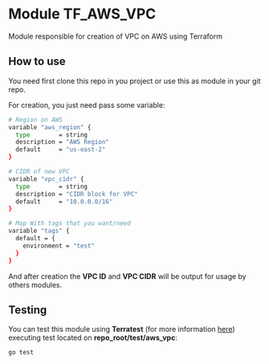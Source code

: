 # Module TF_AWS_VPC

Module responsible for creation of VPC on AWS using Terraform

## How to use

You need first clone this repo in you project or use this as module in your git repo.

For creation, you just need pass some variable:

```bash
# Region on AWS
variable "aws_region" {
  type        = string
  description = "AWS Region"
  default     = "us-east-2"
}

# CIDR of new VPC
variable "vpc_cidr" {
  type        = string
  description = "CIDR block for VPC"
  default     = "10.0.0.0/16"
}

# Map With tags that you want/need
variable "tags" {
  default = {
    environment = "test"
  }
}
```

And after creation the __VPC ID__ and __VPC CIDR__ will be output for usage by others modules.

## Testing
You can test this module using __Terratest__ (for more information [here](https://terratest.gruntwork.io/)) executing test located on __repo_root/test/aws_vpc__:

```bash
go test
```